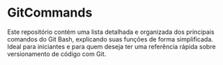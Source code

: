 # GitCommands
Este repositório contém uma lista detalhada e organizada dos principais comandos do Git Bash, explicando suas funções de forma simplificada. Ideal para iniciantes e para quem deseja ter uma referência rápida sobre versionamento de código com Git. 
